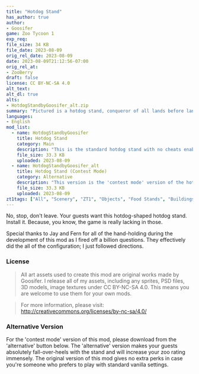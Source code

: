 ```yaml
---
title: "Hotdog Stand"
has_author: true
author: 
- Goosifer
game: Zoo Tycoon 1
exp_req: 
file_size: 34 KB
file_date: 2023-08-09
orig_rel_date: 2023-08-09
date: 2023-08-09T21:12:56-07:00
orig_rel_at: 
- ZooBerry
draft: false
license: CC BY-NC-SA 4.0
alt_text: 
alt_dl: true
alts:
- HotdogStandbyGoosifer_alt.zip
summary: "Pictured is a hotdog stand, conqueror of all lands before lands were even lands."
languages:
- English
mod_list: 
  - name: HotdogStandbyGoosifer
    title: Hotdog Stand
    category: Main 
    description: "This is the standard hotdog stand with no cheats enabled for those who want a vanilla experience."
    file_size: 33.3 KB
    uploaded: 2023-08-09
  - name: HotdogStandbyGoosifer_alt
    title: Hotdog Stand (Contest Mode)
    category: Alternative
    description: "This version is the 'contest mode' version of the hotdog stand. It will make your guests absolutely fall-over-heels with the stand and will increase your zoo rating immensely."
    file_size: 33.3 KB
    uploaded: 2023-08-09
zt1tags: ["All", "Scenery", "ZT1", "Objects", "Food Stands", "Buildings", "Carnival"]
---
```

No, stop, don't leave. Your guests want this hotdog-shaped hotdog stand. Install it. Because, you know, the game is really lacking in those.

Special thanks to Jay and Fern for all of the hand-holding during the development of this mod as I fired off a billion questions. They effectively did the all of the configuration; I just followed directions. 

### License

> All art assets used to create this mod are original works made by Goosifer. I release all of my assets, including any sprites, PSD files, 3D models, image textures under CC BY-NC-SA 4.0. This means you are welcome to use them for your own mods.

> For more information, please visit:
http://creativecommons.org/licenses/by-nc-sa/4.0/

### Alternative Version

For the 'contest mode' version of this mod, please download from the 'alternative' button below. The 'alternative' version makes your guests absolutely fall-over-heels with the stand and will increase your zoo rating immensely. The original version of this mod gives no extra perks in case you're someone who prefers to play with standard vanilla settings.